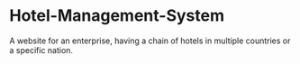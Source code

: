 # Hotel-Management-System
A website for an enterprise, having a chain of hotels in multiple countries or a specific nation. 

